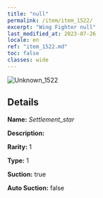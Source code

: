 ```yaml
---
title: "null"
permalink: /item/item_1522/
excerpt: "Wing Fighter null"
last_modified_at: 2023-07-26
locale: en
ref: "item_1522.md"
toc: false
classes: wide
---
```



 ![Unknown_1522](/images/item/Settlement_star_p.png)



## Details

 **Name:** *Settlement_star* 

 **Description:** 

 **Rarity:** 1 

 **Type:** 1 

 **Suction:** true 

 **Auto Suction:** false 


